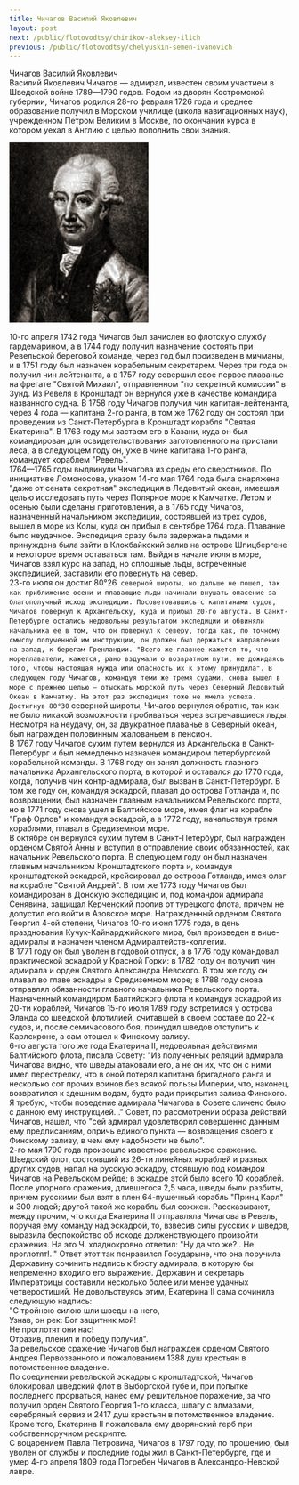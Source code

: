```yaml
---
title: Чичагов Василий Яковлевич
layout: post
next: /public/flotovodtsy/chirikov-aleksey-ilich
previous: /public/flotovodtsy/chelyuskin-semen-ivanovich
---
```


Чичагов Василий Яковлевич  
Василий Яковлевич Чичагов — адмирал, известен своим участием в Шведской войне 1789—1790 годов. Родом из дворян Костромской губернии, Чичагов родился 28-го февраля 1726 года и среднее образование получил в Морском училище (школа навигационных наук), учрежденном Петром Великим в Москве, по окончании курса в котором уехал в Англию с целью пополнить свои знания.   
  

![](/assets/img/Chichagov.gif)  

  
10-го апреля 1742 года Чичагов был зачислен во флотскую службу гардемарином, а в 1744 году получил назначение состоять при Ревельской береговой команде, через год был произведен в мичманы, и в 1751 году был назначен корабельным секретарем. Через три года он получил чин лейтенанта, а в 1757 году совершил свое первое плаванье на фрегате "Святой Михаил", отправленном "по секретной комиссии" в Зунд. Из Ревеля в Кронштадт он вернулся уже в качестве командира названного судна. В 1758 году Чичагов получил чин капитан-лейтенанта, через 4 года — капитана 2-го ранга, в том же 1762 году он состоял при проведении из Санкт-Петербурга в Кронштадт корабля "Святая Екатерина". В 1763 году мы застаем его в Казани, куда он был командирован для освидетельствования заготовленного на пристани леса, а в следующем году он, уже в чине капитана 1-го ранга, командует кораблем "Ревель".  
1764—1765 годы выдвинули Чичагова из среды его сверстников. По инициативе Ломоносова, указом 14-го мая 1764 года была снаряжена "даже от сената секретная" экспедиция в Ледовитый океан, имевшая целью исследовать путь через Полярное море к Камчатке. Летом и осенью были сделаны приготовления, а в 1765 году Чичагов, назначенный начальником экспедиции, состоявшей из трех судов, вышел в море из Колы, куда он прибыл в сентябре 1764 года. Плавание было неудачное. Экспедиция сразу была задержана льдами и принуждена была зайти в Клокбайкский залив на острове Шпицбергене и некоторое время оставаться там. Выйдя в начале июля в море, Чичагов взял курс на запад, но сплошные льды, встреченные экспедицией, заставили его повернуть на север.   
23-го июля он достиг 80°26` северной широты, но дальше не пошел, так как приближение осени и плавающие льды начинали внушать опасение за благополучный исход экспедиции. Посоветовавшись с капитанами судов, Чичагов повернул к Архангельску, куда и прибыл 20-го августа. В Санкт-Петербурге остались недовольны результатом экспедиции и обвиняли начальника ее в том, что он повернул к северу, тогда как, по точному смыслу полученной им инструкции, он должен был держаться направления на запад, к берегам Гренландии. "Всего же главнее кажется то, что мореплаватели, кажется, рано вздумали о возвратном пути, не дожидаясь того, чтобы настоящая нужда или опасность их к этому принудила". В следующем году Чичагов, командуя теми же тремя судами, снова вышел в море с прежнею целью — отыскать морской путь через Северный Ледовитый Океан в Камчатку. На этот раз экспедиция тоже не имела успеха. Достигнув 80°30` северной широты, Чичагов вернулся обратно, так как не было никакой возможности пробиваться через встречавшиеся льды. Несмотря на неудачу, он, за двукратное плаванье в Северный океан, был награжден половинным жалованьем в пенсион.  
В 1767 году Чичагов сухим путем вернулся из Архангельска в Санкт-Петербург и был немедленно назначен командиром петербургской корабельной команды. В 1768 году он занял должность главного начальника Архангельского порта, в которой и оставался до 1770 года, когда, получив чин контр-адмирала, был вызван в Санкт-Петербург. В том же году он, командуя эскадрой, плавал до острова Готланда и, по возвращении, был назначен главным начальником Ревельского порта, но в 1771 году снова ушел в Балтийское море, имея флаг на корабле "Граф Орлов" и командуя эскадрой, а в 1772 году, начальствуя тремя кораблями, плавал в Средиземном море.   
В октябре он вернулся сухим путем в Санкт-Петербург, был награжден орденом Святой Анны и вступил в отправление своих обязанностей, как начальник Ревельского порта. В следующем году он был назначен главным начальником Кронштадтского порта и, командуя кронштадтской эскадрой, крейсировал до острова Готланда, имея флаг на корабле "Святой Андрей". В том же 1773 году Чичагов был командирован в Донскую экспедицию и, под командой адмирала Сенявина, защищал Керченский пролив от турецкого флота, причем не допустил его войти в Азовское море. Награжденный орденом Святого Георгия 4-ой степени, Чичагов 10-го июня 1775 года, в день празднования Кучук-Кайнарджийского мира, был произведен в вице-адмиралы и назначен членом Адмиралтейств-коллегии.   
В 1771 году он был уволен в годовой отпуск, а в 1776 году командовал практической эскадрой у Красной Горки: в 1782 году он получил чин адмирала и орден Святого Александра Невского. В том же году он плавал во главе эскадры в Средиземном море; в 1788 году снова отправлял обязанности главного начальника Ревельского порта. Назначенный командиром Балтийского флота и командуя эскадрой из 20-ти кораблей, Чичагов 15-го июля 1789 году встретился у острова Эланда со шведской флотилией, считавшей в своем составе до 22-х судов, и, после семичасового боя, принудил шведов отступить к Карлскроне, а сам отошел к Финскому заливу.   
6-го августа того же года Екатерина II, недовольная действиями Балтийского флота, писала Совету: "Из полученных реляций адмирала Чичагова видно, что шведы атаковали его, а не он их, что он с ними имел перестрелку, что в оной потерял капитана бригадного ранга и несколько сот прочих воинов без всякой пользы Империи, что, наконец, возвратился к здешним водам, будто ради прикрытия залива Финского. Я требую, чтобы поведение адмирала Чичагова в Совете сличено было с данною ему инструкцией..." Совет, по рассмотрении образа действий Чичагов, нашел, что "сей адмирал удовлетворил совершенно данным ему предписаниям, опричь единого пункта — возвращения своего к Финскому заливу, в чем ему надобности не было".   
2-го мая 1790 года произошло известное ревельское сражение. Шведский флот, состоявший из 26-ти линейных кораблей и разных других судов, напал на русскую эскадру, стоявшую под командой Чичагов на Ревельском рейде; в эскадре этой было всего 10 кораблей. После упорного сражения, длившегося 2,5 часа, шведы были разбиты, причем русскими был взят в плен 64-пушечный корабль "Принц Карл" и 300 людей; другой такой же корабль был сожжен. Рассказывают, между прочим, что когда Екатерина II отправляла Чичагова в Ревель, поручая ему команду над эскадрой, то, взвесив силы русских и шведов, выразила беспокойство об исходе долженствующего произойти сражения. На это Ч. хладнокровно ответил: "Ну да что же?.. Не проглотят!.." Ответ этот так понравился Государыне, что она поручила Державину сочинить надпись к бюсту адмирала, в которую бы непременно входило его выражение. Державин и секретарь Императрицы составили несколько более или менее удачных четверостиший. Не довольствуясь этим, Екатерина II сама сочинила следующую надпись:  
"С тройною силою шли шведы на него,  
Узнав, он рек: Бог защитник мой!  
Не проглотят они нас!  
Отразив, пленил и победу получил".  
За ревельское сражение Чичагов был награжден орденом Святого Андрея Первозванного и пожалованием 1388 душ крестьян в потомственное владение.  
По соединении ревельской эскадры с кронштадтской, Чичагов блокировал шведский флот в Выборгской губе и, при попытке последнего прорваться, нанес ему решительное поражение, за что получил орден Святого Георгия 1-го класса, шпагу с алмазами, серебряный сервиз и 2417 душ крестьян в потомственное владение. Кроме того, Екатерина II пожаловала ему дворянский герб при собственноручном рескрипте.  
С воцарением Павла Петровича, Чичагов в 1797 году, по прошению, был уволен от службы и последние годы жил в Санкт-Петербурге, где и умер 4-го апреля 1809 года Погребен Чичагов в Александро-Невской лавре.  
 